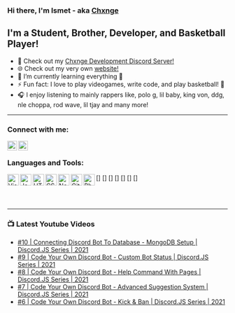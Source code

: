 ### Hi there, I'm Ismet - aka [Chxnge][website]

## I'm a Student, Brother, Developer, and Basketball Player!
- 🔭 Check out my [Chxnge Development Discord Server!][discord]
- 🌐 Check out my very own [website!][chxnge]
- 🌱 I’m currently learning everything 🤣
- ⚡ Fun fact: I love to play videogames, write code, and play basketball! 🤣
- 🎧 I enjoy listening to mainly rappers like, polo g, lil baby, king von, ddg, nle choppa, rod wave, lil tjay and many more!

---

### Connect with me:

[<img align="left" alt="https://www.youtube.com/channel/UCPEaJgSmjer00nbHH2HTC8A" width="22px" src="https://cdn.jsdelivr.net/npm/simple-icons@v4/icons/youtube.svg" />][website]
[<img align="left" alt="https://discord.com/invite/NwhTn79nKX" width="22px" src="https://cdn.jsdelivr.net/npm/simple-icons@v4/icons/discord.svg" />][discord]

<br />

### Languages and Tools:

[<img align="left" alt="Visual Studio Code" width="26px" src="https://cdn.jsdelivr.net/npm/simple-icons@v4/icons/visualstudiocode.svg" />]
[<img align="left" alt="Javascript" width="26px" src="https://cdn.jsdelivr.net/npm/simple-icons@v4/icons/javascript.svg" />]
[<img align="left" alt="HTML5" width="26px" src="https://cdn.jsdelivr.net/npm/simple-icons@v4/icons/html5.svg" />]
[<img align="left" alt="CSS" width="26px" src="https://cdn.jsdelivr.net/npm/simple-icons@v4/icons/css3.svg" />]
[<img align="left" alt="NodeJS" width="26px" src="https://cdn.jsdelivr.net/npm/simple-icons@v4/icons/node-dot-js.svg" />]
[<img align="left" alt="GitHub" width="26px" src="https://cdn.jsdelivr.net/npm/simple-icons@v4/icons/github.svg" />]
[<img align="left" alt="Photoshop" width="26px" src="https://cdn.jsdelivr.net/npm/simple-icons@v4/icons/adobephotoshop.svg" />]

<br />
<br />

---

### 📺 Latest Youtube Videos
<!-- YOUTUBE:START -->
- [#10 | Connecting Discord Bot To Database - MongoDB Setup | Discord.JS Series | 2021](https://www.youtube.com/watch?v=dQAssLhxkNA)
- [#9 | Code Your Own Discord Bot - Custom Bot Status | Discord.JS Series | 2021](https://www.youtube.com/watch?v=u1jtjG5C6wY)
- [#8 | Code Your Own Discord Bot - Help Command With Pages | Discord.JS Series | 2021](https://www.youtube.com/watch?v=O_v0y9Vtoqw)
- [#7 | Code Your Own Discord Bot - Advanced Suggestion System | Discord.JS Series | 2021](https://www.youtube.com/watch?v=Q04HqEMU1uY)
- [#6 | Code Your Own Discord Bot - Kick & Ban | Discord.JS Series | 2021](https://www.youtube.com/watch?v=amfW9WraKT8)
<!-- YOUTUBE:END -->

[website]: https://www.youtube.com/channel/UCPEaJgSmjer00nbHH2HTC8A
[discord]: https://discord.com/invite/EXsKttjHGv
[chxnge]: https://chxnge.tk
